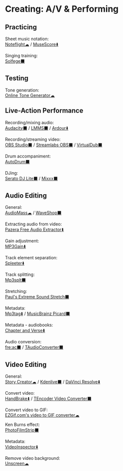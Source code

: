 # Creating: A/V & Performing

## Practicing

Sheet music notation:  
[Noteflight☁](https://www.noteflight.com/) / 
[MuseScore⬇️](https://musescore.org/)

Singing training:  
[Solfege⬛](https://portableapps.com/apps/education/solfege-portable)

## Testing

Tone generation:  
[Online Tone Generator☁](https://www.szynalski.com/tone-generator/)

## Live-Action Performance

Recording/mixing audio:  
[Audacity⬛](https://www.audacityteam.org/) / 
[LMMS⬛](https://lmms.io/) / 
[Ardour⬇️](https://ardour.org/)

Recording/streaming video:  
[OBS Studio⬛](https://obsproject.com/) / 
[Streamlabs OBS⬛](https://streamlabs.com/streamlabs-obs) / 
[VirtualDub⬛](https://sourceforge.net/projects/virtualdub/)

Drum accompaniment:  
[AutoDrum⬛](https://openmidiproject.osdn.jp/AutoDrum_en.html)

DJing:  
[Serato DJ Lite⬛](https://serato.com/dj/lite) / 
[Mixxx⬛](https://www.mixxx.org/)

## Audio Editing

General:  
[AudioMass☁](https://audiomass.co/) / 
[WaveShop⬛](http://waveshop.sourceforge.net/)

Extracting audio from video:  
[Pazera Free Audio Extractor⬇️](http://www.pazera-software.com/products/audio-extractor/)

Gain adjustment:  
[MP3Gain⬇️](http://mp3gain.sourceforge.net/)

Track element separation:  
[Spleeter⬇️](https://github.com/deezer/spleeter)

Track splitting:  
[Mp3splt⬛](http://mp3splt.sourceforge.net/mp3splt_page/home.php)
	
Stretching:  
[Paul's Extreme Sound Stretch⬛](http://hypermammut.sourceforge.net/paulstretch/)

Metadata:  
[Mp3tag⬇️](https://www.mp3tag.de/en/) / 
[MusicBrainz Picard⬛](https://picard.musicbrainz.org/)

Metadata - audiobooks:  
[Chapter and Verse⬇️](http://lodensoftware.com/chapter-and-verse/)

Audio conversion:  
[fre:ac⬛](https://www.freac.org/) / 
[TAudioConverter⬛](https://www.fosshub.com/TAudioConverter.html)
    
## Video Editing

General:  
[Story Creator☁](https://storycreatorapp.com/) / 
[Kdenlive⬛](https://kdenlive.org/) / 
[DaVinci Resolve⬇️](https://www.blackmagicdesign.com/products/davinciresolve/)

Convert video:  
[HandBrake⬇️](https://handbrake.fr/) / 
[TEncoder Video Converter⬛](https://www.fosshub.com/TAudioConverter.html)

Convert video to GIF:  
[EZGif.com's video to GIF converter☁](https://ezgif.com/video-to-gif)

Ken Burns effect:  
[PhotoFilmStrip⬛](https://www.photofilmstrip.org/en/)

Metadata:  
[VideoInspector⬇️](https://kcsoftwares.com/?vtb)

Remove video background:  
[Unscreen☁](https://www.unscreen.com/)